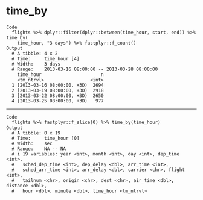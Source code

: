 # time_by

    Code
      flights %>% dplyr::filter(dplyr::between(time_hour, start, end)) %>% time_by(
        time_hour, "3 days") %>% fastplyr::f_count()
    Output
      # A tibble: 4 x 2
      # Time:     time_hour [4]
      # Width:    3 days
      # Range:    2013-03-16 08:00:00 -- 2013-03-28 08:00:00
        time_hour                      n
        <tm_ntrvl>                 <int>
      1 [2013-03-16 08:00:00, +3D)  2694
      2 [2013-03-19 08:00:00, +3D)  2918
      3 [2013-03-22 08:00:00, +3D)  2650
      4 [2013-03-25 08:00:00, +3D)   977

---

    Code
      flights %>% fastplyr::f_slice(0) %>% time_by(time_hour)
    Output
      # A tibble: 0 x 19
      # Time:     time_hour [0]
      # Width:    sec
      # Range:    NA -- NA
      # i 19 variables: year <int>, month <int>, day <int>, dep_time <int>,
      #   sched_dep_time <int>, dep_delay <dbl>, arr_time <int>,
      #   sched_arr_time <int>, arr_delay <dbl>, carrier <chr>, flight <int>,
      #   tailnum <chr>, origin <chr>, dest <chr>, air_time <dbl>, distance <dbl>,
      #   hour <dbl>, minute <dbl>, time_hour <tm_ntrvl>


